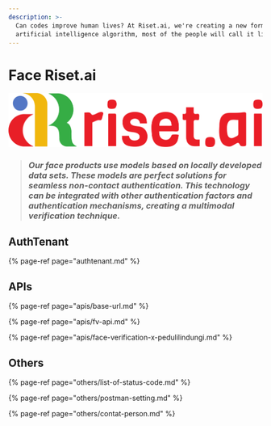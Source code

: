 ```yaml
---
description: >-
  Can codes improve human lives? At Riset.ai, we're creating a new form of
  artificial intelligence algorithm, most of the people will call it life.
---
```


# Face Riset.ai

![](.gitbook/assets/risetai_logo.72c56424.png)

> ### _Our face products use models based on locally developed data sets. These models are perfect solutions for seamless non-contact authentication. This technology can be integrated with other authentication factors and authentication mechanisms, creating a multimodal verification technique._

## AuthTenant

{% page-ref page="authtenant.md" %}



## APIs

{% page-ref page="apis/base-url.md" %}

{% page-ref page="apis/fv-api.md" %}

{% page-ref page="apis/face-verification-x-pedulilindungi.md" %}

## Others

{% page-ref page="others/list-of-status-code.md" %}

{% page-ref page="others/postman-setting.md" %}

{% page-ref page="others/contat-person.md" %}



